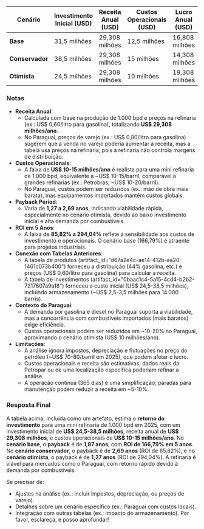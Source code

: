 | **Cenário** | **Investimento Inicial (USD)** | **Receita Anual (USD)** | **Custos Operacionais (USD)** | **Lucro Anual (USD)** | **Payback Period (Anos)** | **ROI em 5 Anos (%)** |
|-------------|-------------------------------|-------------------------|-------------------------------|-----------------------|---------------------------|-----------------------|
| **Base** | 31,5 milhões | 29,308 milhões | 12,5 milhões | 16,808 milhões | 1,87 | 166,79% |
| **Conservador** | 38,5 milhões | 29,308 milhões | 15 milhões | 14,308 milhões | 2,69 | 85,82% |
| **Otimista** | 24,5 milhões | 29,308 milhões | 10 milhões | 19,308 milhões | 1,27 | 294,04% |

### Notas
- **Receita Anual**:
  - Calculada com base na produção de 1.000 bpd e preços na refinaria (ex.: US$ 0,60/litro para gasolina), totalizando **US$ 29,308 milhões/ano**.
  - No Paraguai, preços de varejo (ex.: US$ 0,80/litro para gasolina) sugerem que a venda no varejo poderia aumentar a receita, mas a tabela usa preços na refinaria, pois a refinaria não controla margens de distribuição.
- **Custos Operacionais**:
  - A faixa de **US$ 10-15 milhões/ano** é realista para uma mini refinaria de 1.000 bpd, equivalente a ~US$ 10-15/barril, comparável a grandes refinarias (ex.: Petrobras, ~US$ 10-20/barril).
  - No Paraguai, custos podem ser reduzidos (ex.: mão de obra mais barata), mas equipamentos importados mantêm custos globais.
- **Payback Period**:
  - Varia de **1,27 a 2,69 anos**, indicando viabilidade rápida, especialmente no cenário otimista, devido ao baixo investimento inicial e alta demanda por combustíveis.
- **ROI em 5 Anos**:
  - A faixa de **85,82% a 294,04%** reflete a sensibilidade aos custos de investimento e operacionais. O cenário base (166,79%) é atraente para projetos industriais.
- **Conexão com Tabelas Anteriores**:
  - A tabela de produtos (artifact_id="d67a2e4c-ae14-412b-aa20-1461c073b400") forneceu a distribuição (44% gasolina, etc.) e preços (US$ 0,60/litro para gasolina) para calcular a receita.
  - A tabela de investimentos (artifact_id="0baac1c4-5a15-4cd4-b2b2-7217607a9a18") forneceu o custo inicial (US$ 24,5-38,5 milhões), incluindo armazenamento (~US$ 2,5-3,5 milhões para 14.000 barris).
- **Contexto do Paraguai**:
  - A demanda por gasolina e diesel no Paraguai suporta a viabilidade, mas a concorrência com combustíveis importados (mais baratos) exige eficiência.
  - Custos operacionais podem ser reduzidos em ~10-20% no Paraguai, aproximando o cenário otimista (US$ 10 milhões/ano).
- **Limitações**:
  - A análise ignora impostos, depreciação e flutuações no preço do petróleo (~US$ 70-80/barril em 2025), que podem afetar o lucro.
  - Custos operacionais e receita são estimativas; dados reais da Petropar ou de uma localização específica poderiam refinar a análise.
  - A operação contínua (365 dias) é uma simplificação; paradas para manutenção podem reduzir a receita em ~5-10%.

### Resposta Final
A tabela acima, incluída como um artefato, estima o **retorno do investimento** para uma mini refinaria de 1.000 bpd em 2025, com um investimento inicial de **US$ 24,5-38,5 milhões**, receita anual de **US$ 29,308 milhões**, e custos operacionais de **US$ 10-15 milhões/ano**. No **cenário base**, o **payback** é de **1,87 anos**, com **ROI de 166,79% em 5 anos**. No **cenário conservador**, o payback é de **2,69 anos** (ROI de 85,82%), e no **cenário otimista**, o payback é de **1,27 anos** (ROI de 294,04%). A refinaria é viável para mercados como o Paraguai, com retorno rápido devido à demanda por combustíveis.

Se precisar de:
- Ajustes na análise (ex.: incluir impostos, depreciação, ou preços de varejo).
- Detalhes sobre um cenário específico (ex.: Paraguai com custos locais).
- Integração com outras tabelas (ex.: impacto do armazenamento).
Por favor, esclareça, e posso aprofundar!